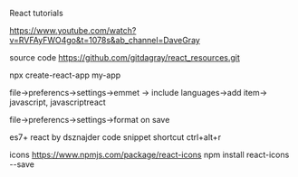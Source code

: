 React tutorials

https://www.youtube.com/watch?v=RVFAyFWO4go&t=1078s&ab_channel=DaveGray
 
source code 
https://github.com/gitdagray/react_resources.git


npx create-react-app my-app

file->preferencs->settings->emmet -> include languages->add item-> javascript, javascriptreact

file->preferencs->settings->format on save

es7+ react by dsznajder
code snippet shortcut
ctrl+alt+r

icons
https://www.npmjs.com/package/react-icons
npm install react-icons --save